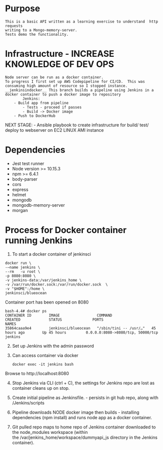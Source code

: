 
# Purpose
    This is a basic API written as a learning exercise to understand  http requests 
    writing to a Mongo-memory-server.  
    Tests demo the functionality.
    
# Infrastructure - INCREASE KNOWLEDGE OF DEV OPS
    Node server can be run as a docker container.
    To progress I first set up AWS Codepipeline for CI/CD.  This was consuming high amount of resource so I stopped instance.
    __jenkinsindocker__ This branch builds a pipeline using Jenkins in a docker container to push a docker image to repository
	        Jenkins: 
	    - Build app from pipeline
            - Tests - proceed if passes
            - Build -> Docker image 
	    - Push to DockerHub
	    
NEXT STAGE:
    - Ansible playbook to create infrastructure for build/ test/ deploy to webserver on EC2 LINUX AMI instance
    
# Dependencies
* Jest test runner 
* Node version >= 10.15.3
* npm >= 6.4.1
* body-parser
* cors
* express
* helmet
* mongodb
* mongodb-memory-server
* morgan

# Process for Docker container running Jenkins

1.	To start a docker container of jenkinsci

```
docker run \
-—name jenkins \
--rm   -u root \
-p 8080:8080 \
-v jenkins-data:/var/jenkins_home \ 
-v /var/run/docker.sock:/var/run/docker.sock  \
-v "$HOME":/home \
jenkinsci/blueocean 

```
Container port has been opened on 8080

```
bash-4.4# docker ps
CONTAINER ID        IMAGE                 COMMAND                  CREATED             STATUS              PORTS                               NAMES
35864caaa9e4        jenkinsci/blueocean   "/sbin/tini -- /usr/…"   45 hours ago        Up 45 hours         0.0.0.0:8080->8080/tcp, 50000/tcp   jenkins
```

2.  Set up Jenkins with the admin password

3.  Can access container via docker 

        
        docker exec -it jenkins bash
        
Browse to http://localhost:8080

4. Stop Jenkins via CLI (ctrl + C), the settings for Jenkins repo are lost as container cleans up on stop.

5. Create initial pipeline as  Jenkinsfile. - persists in git hub repo, along with /Jenkins/scripts 

6. Pipeline downloads NODE docker image then builds - installing dependencies (npm install) and runs node app as a docker          container. 

7. Git pulled repo maps to home repo of Jenkins container downloaded to the node_modules workspace 
        (within the /var/jenkins_home/workspace/dummyapi_js directory in the Jenkins container).

